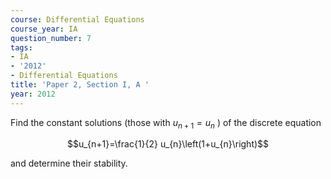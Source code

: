 ```yaml
---
course: Differential Equations
course_year: IA
question_number: 7
tags:
- IA
- '2012'
- Differential Equations
title: 'Paper 2, Section I, A '
year: 2012
---
```




Find the constant solutions (those with $u_{n+1}=u_{n}$ ) of the discrete equation

$$u_{n+1}=\frac{1}{2} u_{n}\left(1+u_{n}\right)$$

and determine their stability.